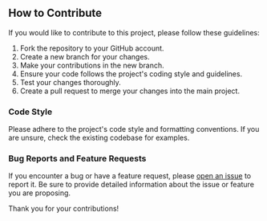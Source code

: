 ## How to Contribute

If you would like to contribute to this project, please follow these guidelines:

1. Fork the repository to your GitHub account.
2. Create a new branch for your changes.
3. Make your contributions in the new branch.
4. Ensure your code follows the project's coding style and guidelines.
5. Test your changes thoroughly.
6. Create a pull request to merge your changes into the main project.

### Code Style

Please adhere to the project's code style and formatting conventions. If you are unsure, check the existing codebase for examples.

### Bug Reports and Feature Requests

If you encounter a bug or have a feature request, please [open an issue](https://github.com/chrtnjoroge/tic-tac-toe/issues) to report it. 
Be sure to provide detailed information about the issue or feature you are proposing.

Thank you for your contributions!


